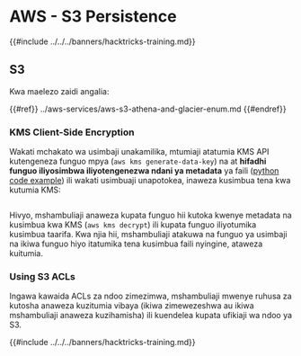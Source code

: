 # AWS - S3 Persistence

{{#include ../../../banners/hacktricks-training.md}}

## S3

Kwa maelezo zaidi angalia:

{{#ref}}
../aws-services/aws-s3-athena-and-glacier-enum.md
{{#endref}}

### KMS Client-Side Encryption

Wakati mchakato wa usimbaji unakamilika, mtumiaji atatumia KMS API kutengeneza funguo mpya (`aws kms generate-data-key`) na at **hifadhi funguo iliyosimbwa iliyotengenezwa ndani ya metadata** ya faili ([python code example](https://aioboto3.readthedocs.io/en/latest/cse.html#how-it-works-kms-managed-keys)) ili wakati usimbuaji unapotokea, inaweza kusimbua tena kwa kutumia KMS:

<figure><img src="../../../images/image (226).png" alt=""><figcaption></figcaption></figure>

Hivyo, mshambuliaji anaweza kupata funguo hii kutoka kwenye metadata na kusimbua kwa KMS (`aws kms decrypt`) ili kupata funguo iliyotumika kusimbua taarifa. Kwa njia hii, mshambuliaji atakuwa na funguo ya usimbaji na ikiwa funguo hiyo itatumika tena kusimbua faili nyingine, ataweza kuitumia.

### Using S3 ACLs

Ingawa kawaida ACLs za ndoo zimezimwa, mshambuliaji mwenye ruhusa za kutosha anaweza kuzitumia vibaya (ikiwa zimewezeshwa au ikiwa mshambuliaji anaweza kuzihamisha) ili kuendelea kupata ufikiaji wa ndoo ya S3.

{{#include ../../../banners/hacktricks-training.md}}
